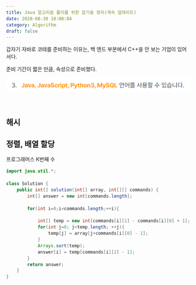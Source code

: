 ```yaml
---
title: Java 알고리즘 풀이를 위한 잡기술 정리(계속 업데이트)
date: 2020-08-30 18:08:84
category: Algorithm
draft: false
---
```




갑자기 자바로 코테를 준비하는 이유는, 백 엔드 부분에서 C++을 안 보는 기업이 있어서다.

준비 기간이 짧은 만큼, 속성으로 준비했다.

![image-20210117163541512](java.assets/image-20210117163541512.png)

<br/>

## 해시









## 정렬, 배열 할당

프로그래머스 K번째 수

```java
import java.util.*;

class Solution {
    public int[] solution(int[] array, int[][] commands) {
        int[] answer = new int[commands.length];
        
        for(int i=0;i<commands.length;++i){
            
            int[] temp = new int[commands[i][1] - commands[i][0] + 1];
            for(int j=0; j<temp.length; ++j){
                temp[j] = array[j+commands[i][0] - 1];
            }
            Arrays.sort(temp);
            answer[i] = temp[commands[i][2] - 1];
        }
        return answer;
    }
}
```

